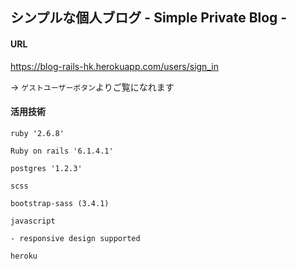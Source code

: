## シンプルな個人ブログ - Simple Private Blog -

#### URL
https://blog-rails-hk.herokuapp.com/users/sign_in

-> `ゲストユーザーボタン`よりご覧になれます

#### 活用技術

```
ruby '2.6.8'

Ruby on rails '6.1.4.1'

postgres '1.2.3'
  
scss 

bootstrap-sass (3.4.1)

javascript

- responsive design supported

heroku
```
